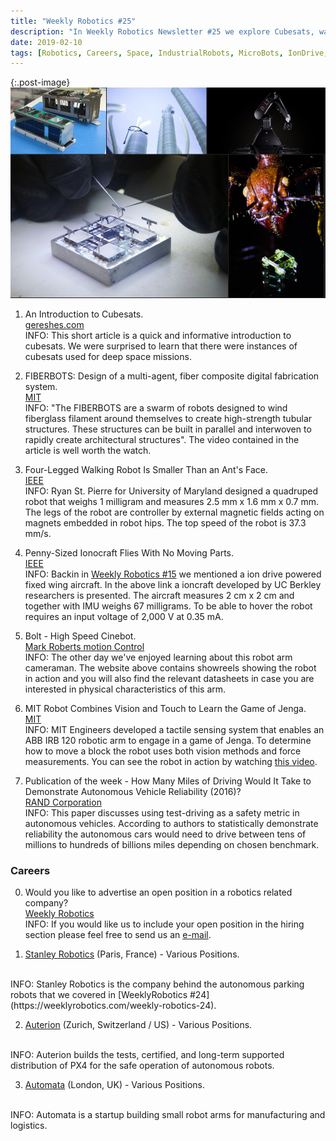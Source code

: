 ```yaml
---
title: "Weekly Robotics #25"
description: "In Weekly Robotics Newsletter #25 we explore Cubesats, walking and flying micro robots, a high speed cameraman and a robot playing Jenga. All toped with 3 companies currently Hiring in Robotics."
date: 2019-02-10
tags: [Robotics, Careers, Space, IndustrialRobots, MicroBots, IonDrive, MIT, AutonomousCars]
---
```


{:.post-image}
![Issue {{page.idx}}](/img/headers/25.jpg "Issue 25")


1) An Introduction to Cubesats.
<br>[gereshes.com](https://gereshes.com/2019/01/28/an-introduction-to-cubesats/)<br>
INFO: This short article is a quick and informative introduction to cubesats. We were surprised to learn that there were instances of cubesats used for deep space missions.

2) FIBERBOTS: Design of a multi-agent, fiber composite digital fabrication system.
<br>[MIT](https://www.media.mit.edu/projects/fiberbots/overview/)<br>
INFO: "The FIBERBOTS are a swarm of robots designed to wind fiberglass filament around themselves to create high-strength tubular structures. These structures can be built in parallel and interwoven to rapidly create architectural structures". The video contained in the article is well worth the watch.

3) Four-Legged Walking Robot Is Smaller Than an Ant's Face.
<br>[IEEE](https://spectrum.ieee.org/automaton/robotics/robotics-hardware/four-legged-walking-robot-is-smaller-than-an-ants-face)<br>
INFO: Ryan St. Pierre for University of Maryland designed a quadruped robot that weighs 1 milligram and measures 2.5 mm x 1.6 mm x 0.7 mm. The legs of the robot are controller by external magnetic fields acting on magnets embedded in robot hips. The top speed of the robot is 37.3 mm/s.

4) Penny-Sized Ionocraft Flies With No Moving Parts.
<br>[IEEE](https://spectrum.ieee.org/automaton/robotics/drones/pennysized-ionocraft-flies-with-no-moving-parts)<br>
INFO: Backin in [Weekly Robotics #15](https://weeklyrobotics.com/weekly-robotics-15) we mentioned a ion drive powered fixed wing aircraft. In the above link a ioncraft developed by UC Berkley researchers is presented. The aircraft measures 2 cm x 2 cm and together with IMU weighs 67 milligrams. To be able to hover the robot requires an input voltage of 2,000 V at 0.35 mA.

5) Bolt - High Speed Cinebot.
<br>[Mark Roberts motion Control](https://www.mrmoco.com/thebolt/#bolt-videos)<br>
INFO: The other day we've enjoyed learning about this robot arm cameraman. The website above contains showreels showing the robot in action and you will also find the relevant datasheets in case you are interested in physical characteristics of this arm.

6) MIT Robot Combines Vision and Touch to Learn the Game of Jenga.
<br>[MIT](http://news.mit.edu/2019/robot-jenga-0130)<br>
INFO: MIT Engineers developed a tactile sensing system that enables an ABB IRB 120 robotic arm to engage in a game of Jenga. To determine how to move a block the robot uses both vision methods and force measurements. You can see the robot in action by watching [this video](https://youtu.be/o1j_amoldMs).

7) Publication of the week - How Many Miles of Driving Would It Take to Demonstrate Autonomous Vehicle Reliability (2016)?
<br>[RAND Corporation](https://www.rand.org/pubs/research_reports/RR1478.html)<br>
INFO: This paper discusses using test-driving as a safety metric in autonomous vehicles. According to authors to statistically demonstrate reliability the autonomous cars would need to drive between tens of millions to hundreds of billions miles depending on chosen benchmark.

### Careers

0) Would you like to advertise an open position in a robotics related company?
<br>[Weekly Robotics](https://weeklyrobotics.com/About)<br>
INFO: If you would like us to include your open position in the hiring section please feel free to send us an [e-mail](mailto:careers@weeklyrobotics.com).

1) [Stanley Robotics](https://stanley-robotics.welcomekit.co/) (Paris, France) - Various Positions.
<br>
INFO: Stanley Robotics is the company behind the autonomous parking robots that we covered in [WeeklyRobotics #24](https://weeklyrobotics.com/weekly-robotics-24).

2) [Auterion](https://auterion.com/open-positions/) (Zurich, Switzerland / US) - Various Positions.
<br>
INFO: Auterion builds the tests, certified, and long-term supported distribution of PX4 for the safe operation of autonomous robots.

3) [Automata](https://hire.withgoogle.com/public/jobs/automatatech) (London, UK) - Various Positions.
<br>
INFO: Automata is a startup building small robot arms for manufacturing and logistics.
